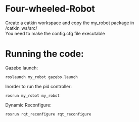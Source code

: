# Four-wheeled-Robot

Create a catkin workspace and copy the my_robot package in /catkin_ws/src/   
You need to make the config.cfg file executable   
   
# Running the code:   
   
Gazebo launch:   
```
roslaunch my_robot gazebo.launch   
```

Inorder to run the pid controller:   
```
rosrun my_robot my_robot   
```

Dynamic Reconfigure:   
```
rosrun rqt_reconfigure rqt_reconfigure
```
